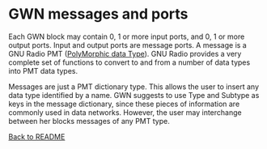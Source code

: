 # GWN messages and ports

Each GWN block may contain 0, 1 or more input ports, and 0, 1 or more output ports. Input and output ports are message ports. A message is a GNU Radio PMT ([PolyMorphic data Type](https://www.gnuradio.org/doc/doxygen/page_pmt.html)). GNU Radio provides a very complete set of functions to convert to and from a number of data types into PMT data types.

Messages are just a PMT dictionary type. This allows the user to insert any data type identified by a name. GWN suggests to use Type and Subtype as keys in the message dictionary, since these pieces of information are commonly used in data networks. However, the user may interchange between her blocks messages of any PMT type.

[Back to README](../../README.md)
